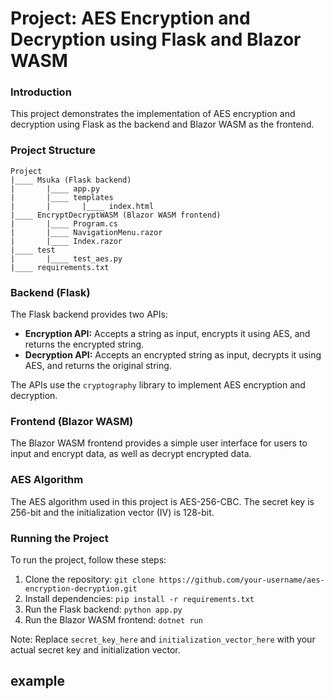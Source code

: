 **Project: AES Encryption and Decryption using Flask and Blazor WASM**
====================================================================

### Introduction

This project demonstrates the implementation of AES encryption and decryption using Flask as the backend and Blazor WASM as the frontend.

### Project Structure

```
Project
|____ Msuka (Flask backend)
|       |____ app.py
|       |____ templates
|       |       |____ index.html
|____ EncryptDecryptWASM (Blazor WASM frontend)
|       |____ Program.cs
|       |____ NavigationMenu.razor
|       |____ Index.razor
|____ test
|       |____ test_aes.py
|____ requirements.txt
```

### Backend (Flask)

The Flask backend provides two APIs:

*   **Encryption API:** Accepts a string as input, encrypts it using AES, and returns the encrypted string.
*   **Decryption API:** Accepts an encrypted string as input, decrypts it using AES, and returns the original string.

The APIs use the `cryptography` library to implement AES encryption and decryption.

### Frontend (Blazor WASM)

The Blazor WASM frontend provides a simple user interface for users to input and encrypt data, as well as decrypt encrypted data.

### AES Algorithm

The AES algorithm used in this project is AES-256-CBC. The secret key is 256-bit and the initialization vector (IV) is 128-bit.




### Running the Project

To run the project, follow these steps:

1.  Clone the repository: `git clone https://github.com/your-username/aes-encryption-decryption.git`
2.  Install dependencies: `pip install -r requirements.txt`
3.  Run the Flask backend: `python app.py`
4.  Run the Blazor WASM frontend: `dotnet run`

Note: Replace `secret_key_here` and `initialization_vector_here` with your actual secret key and initialization vector.

## example
<img src=""/>

